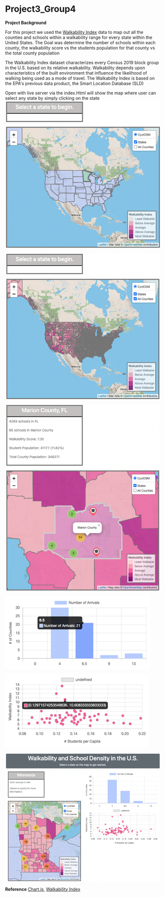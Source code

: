 # Project3_Group4

**Project Background**


For this project we used the [Walkability Index](https://catalog.data.gov/dataset/walkability-index) data to map out all the counties and schools within a walkability range for every state within the United States.  The Goal was determine the number of schools within each county, the walkability score vs the students population for that county vs the total county population

The Walkability Index dataset characterizes every Census 2019 block group in the U.S. based on its relative walkability. Walkability depends upon characteristics of the built environment that influence the likelihood of walking being used as a mode of travel. The Walkability Index is based on the EPA's previous data product, the Smart Location Database (SLD)

Open with live server via the index.Html will show the map where user can select any state by simply clicking on the state
![This is an image](images/map-with-states.png)


![This is an image](images/map-view-states-counties.png)


![This is an image](images/marion-county-walkability.png)

![This is an image](images/chart1.png)


![This is an image](images/chart2.png)

![This is an image](images/mn-with-charts.png)


**Reference**
[Chart.js](https://www.chartjs.org/), 
[Walkability Index](https://catalog.data.gov/dataset/walkability-index)
